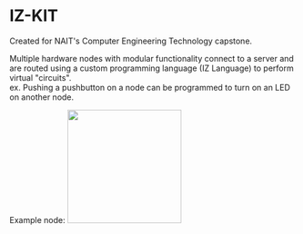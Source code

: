 
# IZ-KIT

Created for NAIT's Computer Engineering Technology capstone.

Multiple hardware nodes with modular functionality connect to a
server and are routed using a custom programming language (IZ Language)
to perform virtual "circuits".  
ex. Pushing a pushbutton on a node can be programmed to turn on an LED on another node.

Example node:
<img src="https://user-images.githubusercontent.com/38544250/117512325-a1b06780-af4c-11eb-9600-1e5ed705e646.jpeg" width="200">
